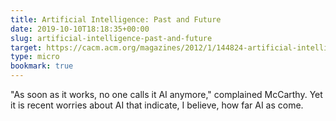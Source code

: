 ```yaml
---
title: Artificial Intelligence: Past and Future
date: 2019-10-10T18:18:35+00:00
slug: artificial-intelligence-past-and-future
target: https://cacm.acm.org/magazines/2012/1/144824-artificial-intelligence-past-and-future/fulltext
type: micro
bookmark: true
---
```

"As soon as it works, no one calls it AI anymore," complained McCarthy. Yet it is recent worries about AI that indicate, I believe, how far AI as come.